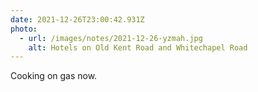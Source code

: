```yaml
---
date: 2021-12-26T23:00:42.931Z
photo:
  - url: /images/notes/2021-12-26-yzmah.jpg
    alt: Hotels on Old Kent Road and Whitechapel Road
---
```

Cooking on gas now. 
